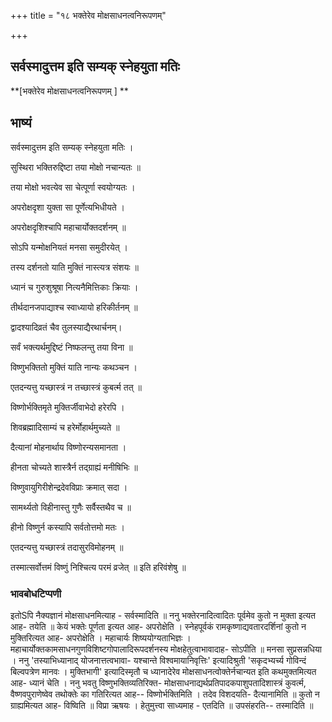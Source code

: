 +++
title = "१८ भक्तेरेव मोक्षसाधनत्वनिरूपणम्"

+++


## सर्वस्मादुत्तम इति सम्यक् स्नेहयुता मतिः

**\[भक्तेरेव मोक्षसाधनत्वनिरूपणम् \] **

## **भाष्यं**

सर्वस्मादुत्तम इति सम्यक् स्नेहयुता मतिः ।

सुस्थिरा भक्तिरुद्दिष्टा तया मोक्षो नचान्यतः ॥

तया मोक्षो भवत्येव सा चेत्पूर्णा स्वयोग्यतः ।

अपरोक्षदृशा युक्ता सा पूर्णेत्यभिधीयते ।

अपरोक्षदृशिश्चापि महाचार्योक्तदर्शनम् ॥

सोऽपि यन्मोक्षनियतं मनसा समुदीरयेत् ।

तस्य दर्शनतो याति मुक्तिं नास्त्यत्र संशयः ॥

ध्यानं च गुरुशुश्रूषा नित्यनैमित्तिकाः क्रियाः ।

तीर्थदानजपाद्याश्च स्वाध्यायो हरिकीर्तनम् ॥

द्वादश्यादिव्रतं चैव तुलस्याद्यैरथार्चनम्।

सर्वं भक्त्यर्थमुद्दिष्टं निष्फलन्तु तया विना ॥

विष्णुभक्तितो मुक्तिं याति नान्यः कथञ्चन ।

एतदन्यत्तु यच्छास्त्रं न तच्छास्त्रं कुबर्त्म तत् ॥

विष्णोर्भक्तिमृते मुक्तिर्जीवाभेदो हरेरपि ।

शिवब्रह्मादिसाम्यं च हरेर्मोहार्थमुच्यते ॥

दैत्यानां मोहनार्थाय विष्णोरन्यसमानता ।

हीनता चोच्यते शास्त्रैर्न तद्ग्राह्यं मनीषिभिः ॥

विष्णुवायुगिरीशेन्द्रदेवविप्राः क्रमात् सदा ।

सामर्थ्यतो विहीनास्तु गुणैः सर्वैस्तथैव च ॥

हीनो विष्णुर्न कस्यापि सर्वतोत्तमो मतः ।

एतदन्यत्तु यच्छास्त्रं तदासुरविमोहनम् ॥

तस्मात्सर्वोत्तमं विष्णुं निश्चित्य परमं व्रजेत् ॥ इति हरिवंशेषु ॥

### **भावबोधटिप्पणी**

इतोSपि नैक्यज्ञानं मोक्षसाधनमित्याह - सर्वस्मादिति ॥ ननु भक्तेरनादित्वादितः पूर्वमेव कुतो न मुक्ता इत्यत आह- तयेति ॥ केयं भक्तेः पूर्णता इत्यत आह- अपरोक्षेति । स्नेहपूर्वकं रामकृष्णाद्यवतारदर्शिनां कुतो न मुक्तिरित्यत आह- अपरोक्षेति । महाचार्यः शिष्ययोग्यताभिज्ञः । महाचार्योक्तकामसाधनगुणविशिष्टगोपालादिरूपदर्शनस्य मोक्षहेतुत्वाभावादाह- सोऽपीति ॥ मनसा सुप्रसन्नधिया । ननु 'तस्याभिध्यानाद् योजनात्तत्वभावा- यश्चान्ते विश्वमायानिवृत्तिः' इत्यादिश्रुती 'सकृदभ्यर्च्य गोविन्दं बिल्वपत्रेण मानवः । मुक्तिभागी' इत्यादिस्मृतौ च ध्यानादेरेव मोक्षसाधनत्वोक्तेर्नचान्यत इति कथमुक्तमित्यत आह- ध्यानं चेति । ननु भवतु विष्णुभक्तिव्यतिरिक्त- मोक्षसाधनाद्यर्थप्रतिपादकपाशुपतादिशास्त्रं कुवर्त्म, वैष्णवपुराणेष्वेव तथोक्तेः का गतिरित्यत आह-- विष्णोर्भक्तिमिति । तदेव विशदयति- दैत्यानामिति ॥ कुतो न ग्राह्यमित्यत आह- विष्विति ॥ विप्रा ऋषयः । हेतुमुत्त्वा साध्यमाह - एतदिति ॥ उपसंहरति-- तस्मादिति ॥


